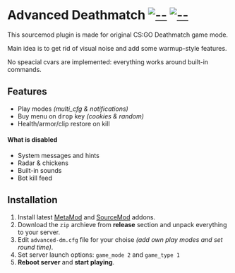 # Advanced Deathmatch [![--](https://img.shields.io/badge/visit-alliedmodders.net-success)](https://forums.alliedmods.net/showthread.php?t=337928) [![--](https://img.shields.io/badge/visit-hlmod.ru-informational)](https://hlmod.ru/resources/advanced-deathmatch.3735/)

This sourcemod plugin is made for original CS:GO Deathmatch game mode.

Main idea is to get rid of visual noise and add some warmup-style features.

No speacial cvars are implemented: everything works around built-in commands.

## Features

- Play modes *(multi_cfg & notifications)*
- Buy menu on <kbd>drop</kbd> key *(cookies & random)*
- Health/armor/clip restore on kill

#### What is disabled

- System messages and hints
- Radar & chickens
- Built-in sounds
- Bot kill feed

## Installation

1. Install latest [MetaMod](https://www.sourcemm.net/downloads.php?branch=stable) and [SourceMod](https://www.sourcemod.net/downloads.php?branch=stable) addons.
1. Download the `zip` archieve from **release** section and unpack everything to your server.
1. Edit `advanced-dm.cfg` file for your choise *(add  own play modes and set round time)*.
1. Set server launch options: `game_mode 2` and `game_type 1`
1. **Reboot server** and **start playing**.